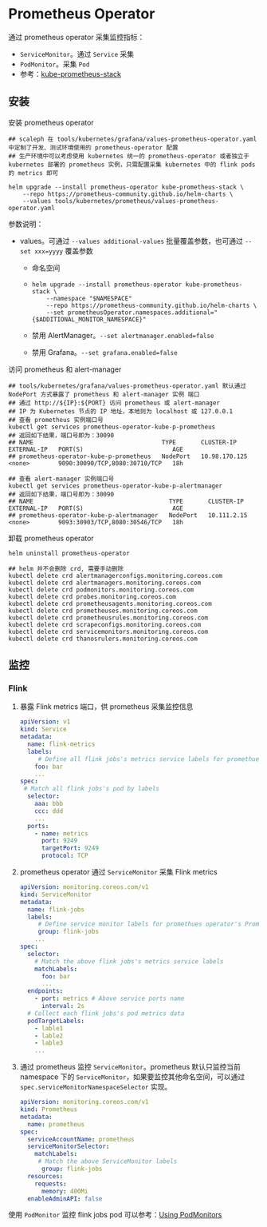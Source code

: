 # Prometheus Operator

通过 prometheus operator 采集监控指标：

* `ServiceMonitor`。通过 `Service` 采集
* `PodMonitor`。采集 `Pod`
* 参考：[kube-prometheus-stack](https://github.com/prometheus-community/helm-charts/tree/main/charts/kube-prometheus-stack)

## 安装

安装 prometheus operator

```shell
## scaleph 在 tools/kubernetes/grafana/values-prometheus-operator.yaml 中定制了开发、测试环境使用的 prometheus-operator 配置
## 生产环境中可以考虑使用 kubernetes 统一的 prometheus-operator 或者独立于 kubernetes 部署的 prometheus 实例，只需配置采集 kubernetes 中的 flink pods 的 metrics 即可

helm upgrade --install prometheus-operator kube-prometheus-stack \
    --repo https://prometheus-community.github.io/helm-charts \
    --values tools/kubernetes/prometheus/values-prometheus-operator.yaml
```

参数说明：

* values。可通过 `--values additional-values` 批量覆盖参数，也可通过 `--set xxx=yyyy` 覆盖参数

  * 命名空间

  * ```shell
    helm upgrade --install prometheus-operator kube-prometheus-stack \
        --namespace "$NAMESPACE"
        --repo https://prometheus-community.github.io/helm-charts \
        --set prometheusOperator.namespaces.additional="{$ADDITIONAL_MONITOR_NAMESPACE}"
    ```

  * 禁用 AlertManager。`--set alertmanager.enabled=false`

  * 禁用 Grafana。`--set grafana.enabled=false`

访问 prometheus 和 alert-manager

```shell
## tools/kubernetes/grafana/values-prometheus-operator.yaml 默认通过 NodePort 方式暴露了 prometheus 和 alert-manager 实例 端口
## 通过 http://${IP}:${PORT} 访问 prometheus 或 alert-manager
## IP 为 Kubernetes 节点的 IP 地址，本地则为 localhost 或 127.0.0.1
## 查看 prometheus 实例端口号
kubectl get services prometheus-operator-kube-p-prometheus
## 返回如下结果，端口号即为：30090
## NAME                                    TYPE       CLUSTER-IP      EXTERNAL-IP   PORT(S)                         AGE
## prometheus-operator-kube-p-prometheus   NodePort   10.98.170.125   <none>        9090:30090/TCP,8080:30710/TCP   18h

## 查看 alert-manager 实例端口号
kubectl get services prometheus-operator-kube-p-alertmanager
## 返回如下结果，端口号即为：30090
## NAME                                      TYPE       CLUSTER-IP    EXTERNAL-IP   PORT(S)                         AGE
## prometheus-operator-kube-p-alertmanager   NodePort   10.111.2.15   <none>        9093:30903/TCP,8080:30546/TCP   18h
```

卸载 prometheus operator

```shell
helm uninstall prometheus-operator

## helm 并不会删除 crd, 需要手动删除
kubectl delete crd alertmanagerconfigs.monitoring.coreos.com
kubectl delete crd alertmanagers.monitoring.coreos.com
kubectl delete crd podmonitors.monitoring.coreos.com
kubectl delete crd probes.monitoring.coreos.com
kubectl delete crd prometheusagents.monitoring.coreos.com
kubectl delete crd prometheuses.monitoring.coreos.com
kubectl delete crd prometheusrules.monitoring.coreos.com
kubectl delete crd scrapeconfigs.monitoring.coreos.com
kubectl delete crd servicemonitors.monitoring.coreos.com
kubectl delete crd thanosrulers.monitoring.coreos.com
```

## 监控

### Flink

1. 暴露 Flink metrics 端口，供 prometheus 采集监控信息

   ```yaml
   apiVersion: v1
   kind: Service
   metadata:
     name: flink-metrics
     labels:
     	# Define all flink jobs's metrics service labels for promethues operator's ServiceMonitor
       foo: bar
       ...
   spec:
   	# Match all flink jobs's pod by labels
     selector:
       aaa: bbb
       ccc: ddd
       ...
     ports:
       - name: metrics
         port: 9249
         targetPort: 9249
         protocol: TCP
   ```

2. prometheus operator 通过 `ServiceMonitor` 采集 Flink metrics

   ```yaml
   apiVersion: monitoring.coreos.com/v1
   kind: ServiceMonitor
   metadata:
     name: flink-jobs
     labels:
     	# Define service monitor labels for promethues operator's Promethues
     	group: flink-jobs
       ...
   spec:
     selector:
       # Match the above flink jobs's metrics service labels
       matchLabels:
         foo: bar
         ...
     endpoints:
       - port: metrics # Above service ports name
         interval: 2s
     # Collect each flink jobs's pod metrics data
     podTargetLabels:
       - lable1
       - lable2
       - lable3
       ...
   ```

3. 通过 prometheus 监控 `ServiceMonitor`。prometheus 默认只监控当前 namespace 下的 `ServiceMonitor`，如果要监控其他命名空间，可以通过 `spec.serviceMonitorNamespaceSelector` 实现。

   ```yaml
   apiVersion: monitoring.coreos.com/v1
   kind: Prometheus
   metadata:
     name: prometheus
   spec:
     serviceAccountName: prometheus
     serviceMonitorSelector:
       matchLabels:
       	# Match the above ServiceMonitor labels
         group: flink-jobs
     resources:
       requests:
         memory: 400Mi
     enableAdminAPI: false
   ```

使用 `PodMonitor` 监控 flink jobs pod 可以参考：[Using PodMonitors](https://github.com/prometheus-operator/prometheus-operator/blob/main/Documentation/user-guides/getting-started.md#using-podmonitors)
